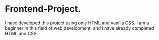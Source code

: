 # Frontend-Project.
I have developed this project using only HTML and vanilla CSS.
I am a beginner in this field of web development, and I have already completed HTML and CSS.
